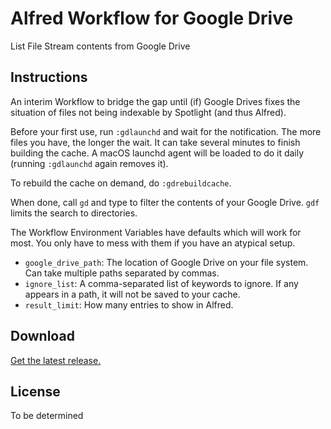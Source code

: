 # Alfred Workflow for Google Drive

List File Stream contents from Google Drive

## Instructions

An interim Workflow to bridge the gap until (if) Google Drives fixes the situation of files not being indexable by Spotlight (and thus Alfred).

Before your first use, run `:gdlaunchd` and wait for the notification. The more files you have, the longer the wait. It can take several minutes to finish building the cache. A macOS launchd agent will be loaded to do it daily (running `:gdlaunchd` again removes it).

To rebuild the cache on demand, do `:gdrebuildcache`.

When done, call `gd` and type to filter the contents of your Google Drive. `gdf` limits the search to directories.

The Workflow Environment Variables have defaults which will work for most. You only have to mess with them if you have an atypical setup.

* `google_drive_path`: The location of Google Drive on your file system. Can take multiple paths separated by commas.
* `ignore_list`: A comma-separated list of keywords to ignore. If any appears in a path, it will not be saved to your cache.
* `result_limit`: How many entries to show in Alfred.

## Download

[Get the latest release.](https://github.com/alfredapp/google-drive-workflow/releases/latest/download/Google.Drive.alfredworkflow)

## License

To be determined
